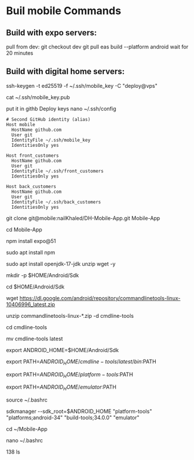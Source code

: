 # Buil mobile Commands
## Build with expo servers:
pull from dev:
git checkout dev
git pull
eas build --platform android
wait for 20 minutes


## Build with digital home servers:
ssh-keygen -t ed25519 -f ~/.ssh/mobile_key -C "deploy@vps"

cat ~/.ssh/mobile_key.pub

put it in githb Deploy keys
nano ~/.ssh/config
```
# Second GitHub identity (alias)
Host mobile
  HostName github.com
  User git
  IdentityFile ~/.ssh/mobile_key
  IdentitiesOnly yes

Host front_customers
  HostName github.com
  User git
  IdentityFile ~/.ssh/front_customers
  IdentitiesOnly yes

Host back_customers
  HostName github.com
  User git
  IdentityFile ~/.ssh/back_customers
  IdentitiesOnly yes
```

git clone git@mobile:nailKhaled/DH-Mobile-App.git Mobile-App

cd Mobile-App

npm install expo@51

sudo apt install npm

sudo apt install openjdk-17-jdk unzip wget -y

mkdir -p $HOME/Android/Sdk

cd $HOME/Android/Sdk

wget https://dl.google.com/android/repository/commandlinetools-linux-10406996_latest.zip

unzip commandlinetools-linux-*.zip -d cmdline-tools

cd cmdline-tools

mv cmdline-tools latest

export ANDROID_HOME=$HOME/Android/Sdk

export PATH=$ANDROID_HOME/cmdline-tools/latest/bin:$PATH

export PATH=$ANDROID_HOME/platform-tools:$PATH

export PATH=$ANDROID_HOME/emulator:$PATH

source ~/.bashrc

sdkmanager --sdk_root=$ANDROID_HOME "platform-tools" "platforms;android-34" "build-tools;34.0.0" "emulator"

cd ~/Mobile-App

nano ~/.bashrc

  138  ls
